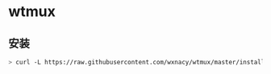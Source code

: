 # wtmux

## 安装

```bash
> curl -L https://raw.githubusercontent.com/wxnacy/wtmux/master/installer | bash
```
